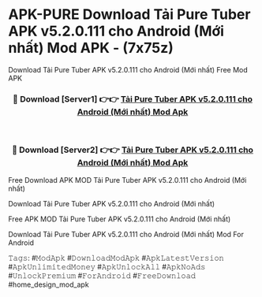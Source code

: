# APK-PURE Download Tải Pure Tuber APK v5.2.0.111 cho Android (Mới nhất) Mod APK - (7x75z)
Download Tải Pure Tuber APK v5.2.0.111 cho Android (Mới nhất) Free Mod APK

<div align="center">
<h3>🔴 Download [Server1] 👉👉 <a href="https://apk-comot.site?title=Tải_Pure_Tuber_APK_v5.2.0.111_cho_Android_(Mới_nhất)">Tải Pure Tuber APK v5.2.0.111 cho Android (Mới nhất) Mod Apk</a></h3><br>

<h3>🔴 Download [Server2] 👉👉 <a href="https://apk-comot.site?title=Tải_Pure_Tuber_APK_v5.2.0.111_cho_Android_(Mới_nhất)">Tải Pure Tuber APK v5.2.0.111 cho Android (Mới nhất) Mod Apk</a></h3>
</div>


Free Download APK MOD Tải Pure Tuber APK v5.2.0.111 cho Android (Mới nhất)

Download Tải Pure Tuber APK v5.2.0.111 cho Android (Mới nhất) 

Free APK MOD Tải Pure Tuber APK v5.2.0.111 cho Android (Mới nhất) 

Download Tải Pure Tuber APK v5.2.0.111 cho Android (Mới nhất) Mod For Android

𝚃𝚊𝚐𝚜: #𝙼𝚘𝚍𝙰𝚙𝚔 #𝙳𝚘𝚠𝚗𝚕𝚘𝚊𝚍𝙼𝚘𝚍𝙰𝚙𝚔 #𝙰𝚙𝚔𝙻𝚊𝚝𝚎𝚜𝚝𝚅𝚎𝚛𝚜𝚒𝚘𝚗 #𝙰𝚙𝚔𝚄𝚗𝚕𝚒𝚖𝚒𝚝𝚎𝚍𝙼𝚘𝚗𝚎𝚢 #𝙰𝚙𝚔𝚄𝚗𝚕𝚘𝚌𝚔𝙰𝚕𝚕 #𝙰𝚙𝚔𝙽𝚘𝙰𝚍𝚜 #𝚄𝚗𝚕𝚘𝚌𝚔𝙿𝚛𝚎𝚖𝚒𝚞𝚖 #𝙵𝚘𝚛𝙰𝚗𝚍𝚛𝚘𝚒𝚍 #𝙵𝚛𝚎𝚎𝙳𝚘𝚠𝚗𝚕𝚘𝚊𝚍 #home_design_mod_apk